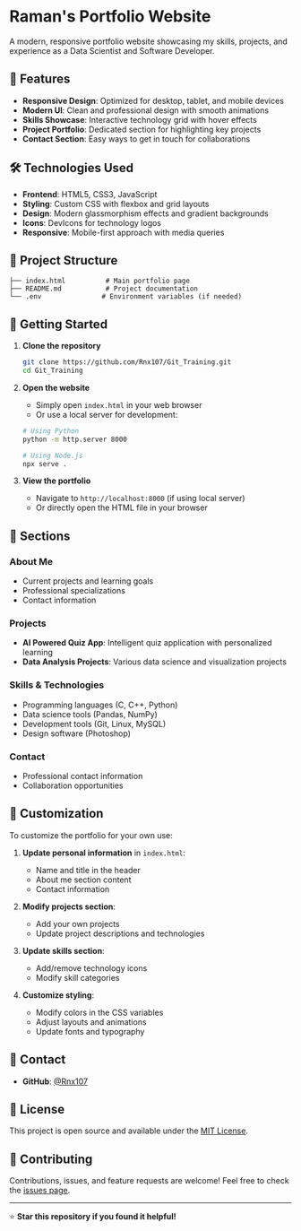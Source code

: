# Raman's Portfolio Website

A modern, responsive portfolio website showcasing my skills, projects, and experience as a Data Scientist and Software Developer.

## 🌟 Features

- **Responsive Design**: Optimized for desktop, tablet, and mobile devices
- **Modern UI**: Clean and professional design with smooth animations
- **Skills Showcase**: Interactive technology grid with hover effects
- **Project Portfolio**: Dedicated section for highlighting key projects
- **Contact Section**: Easy ways to get in touch for collaborations

## 🛠️ Technologies Used

- **Frontend**: HTML5, CSS3, JavaScript
- **Styling**: Custom CSS with flexbox and grid layouts
- **Design**: Modern glassmorphism effects and gradient backgrounds
- **Icons**: DevIcons for technology logos
- **Responsive**: Mobile-first approach with media queries

## 📁 Project Structure

```
├── index.html          # Main portfolio page
├── README.md           # Project documentation
└── .env               # Environment variables (if needed)
```

## 🚀 Getting Started

1. **Clone the repository**
   ```bash
   git clone https://github.com/Rnx107/Git_Training.git
   cd Git_Training
   ```

2. **Open the website**
   - Simply open `index.html` in your web browser
   - Or use a local server for development:
   ```bash
   # Using Python
   python -m http.server 8000
   
   # Using Node.js
   npx serve .
   ```

3. **View the portfolio**
   - Navigate to `http://localhost:8000` (if using local server)
   - Or directly open the HTML file in your browser

## 📱 Sections

### About Me
- Current projects and learning goals
- Professional specializations
- Contact information

### Projects
- **AI Powered Quiz App**: Intelligent quiz application with personalized learning
- **Data Analysis Projects**: Various data science and visualization projects

### Skills & Technologies
- Programming languages (C, C++, Python)
- Data science tools (Pandas, NumPy)
- Development tools (Git, Linux, MySQL)
- Design software (Photoshop)

### Contact
- Professional contact information
- Collaboration opportunities

## 🎨 Customization

To customize the portfolio for your own use:

1. **Update personal information** in `index.html`:
   - Name and title in the header
   - About me section content
   - Contact information

2. **Modify projects section**:
   - Add your own projects
   - Update project descriptions and technologies

3. **Update skills section**:
   - Add/remove technology icons
   - Modify skill categories

4. **Customize styling**:
   - Modify colors in the CSS variables
   - Adjust layouts and animations
   - Update fonts and typography

## 📧 Contact

- **GitHub**: [@Rnx107](https://github.com/Rnx107)

## 📄 License

This project is open source and available under the [MIT License](LICENSE).

## 🤝 Contributing

Contributions, issues, and feature requests are welcome! Feel free to check the [issues page](https://github.com/Rnx107/Git_Training/issues).

---

⭐ **Star this repository if you found it helpful!**
